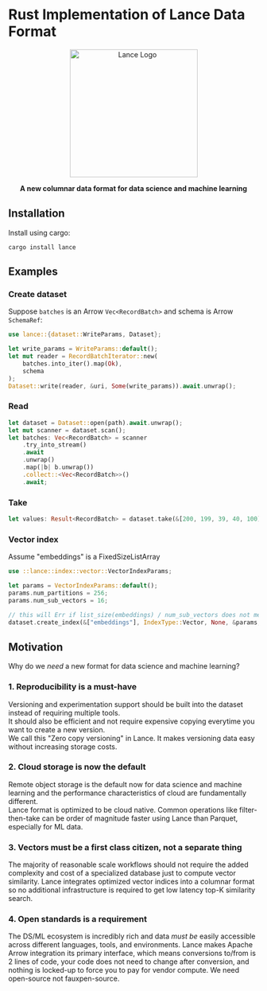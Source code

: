 # Rust Implementation of Lance Data Format

<div align="center">
<p align="center">

<img width="257" alt="Lance Logo" src="https://user-images.githubusercontent.com/917119/199353423-d3e202f7-0269-411d-8ff2-e747e419e492.png">

**A new columnar data format for data science and machine learning**
</p></div>

## Installation

Install using cargo:

```shell
cargo install lance
```

## Examples

### Create dataset

Suppose `batches` is an Arrow `Vec<RecordBatch>` and schema is Arrow `SchemaRef`:

```rust
use lance::{dataset::WriteParams, Dataset};

let write_params = WriteParams::default();
let mut reader = RecordBatchIterator::new(
    batches.into_iter().map(Ok),
    schema
);
Dataset::write(reader, &uri, Some(write_params)).await.unwrap();
```

### Read

```rust
let dataset = Dataset::open(path).await.unwrap();
let mut scanner = dataset.scan();
let batches: Vec<RecordBatch> = scanner
    .try_into_stream()
    .await
    .unwrap()
    .map(|b| b.unwrap())
    .collect::<Vec<RecordBatch>>()
    .await;
```

### Take

```rust
let values: Result<RecordBatch> = dataset.take(&[200, 199, 39, 40, 100], &projection).await;
```

### Vector index

Assume "embeddings" is a FixedSizeListArray<f32>
```rust
use ::lance::index::vector::VectorIndexParams;

let params = VectorIndexParams::default();
params.num_partitions = 256;
params.num_sub_vectors = 16;

// this will Err if list_size(embeddings) / num_sub_vectors does not meet simd alignment
dataset.create_index(&["embeddings"], IndexType::Vector, None, &params, true).await;
```

## Motivation

Why do we *need* a new format for data science and machine learning?

### 1. Reproducibility is a must-have

Versioning and experimentation support should be built into the dataset instead of requiring multiple tools.<br/>
It should also be efficient and not require expensive copying everytime you want to create a new version.<br/>
We call this "Zero copy versioning" in Lance. It makes versioning data easy without increasing storage costs.

### 2. Cloud storage is now the default

Remote object storage is the default now for data science and machine learning and the performance characteristics of cloud are fundamentally different.<br/>
Lance format is optimized to be cloud native. Common operations like filter-then-take can be order of magnitude faster
using Lance than Parquet, especially for ML data.

### 3. Vectors must be a first class citizen, not a separate thing

The majority of reasonable scale workflows should not require the added complexity and cost of a
specialized database just to compute vector similarity. Lance integrates optimized vector indices
into a columnar format so no additional infrastructure is required to get low latency top-K similarity search.

### 4. Open standards is a requirement

The DS/ML ecosystem is incredibly rich and data *must be* easily accessible across different languages, tools, and environments.
Lance makes Apache Arrow integration its primary interface, which means conversions to/from is 2 lines of code, your
code does not need to change after conversion, and nothing is locked-up to force you to pay for vendor compute.
We need open-source not fauxpen-source.
